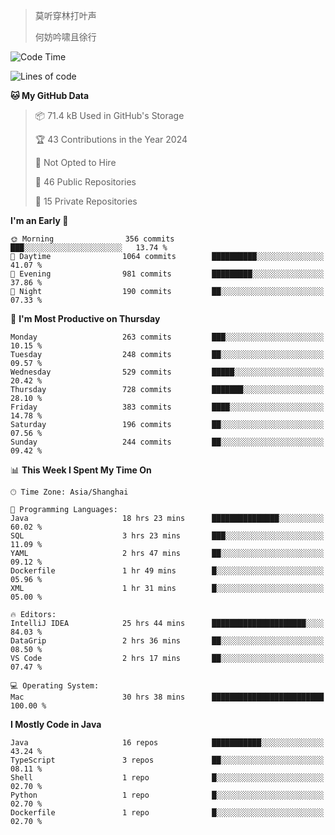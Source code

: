> 莫听穿林打叶声
> 
> 何妨吟啸且徐行

<!-- ![Github Stats](https://github-readme-stats.vercel.app/api?username=catch6&count_private=true&show_icons=true&theme=gruvbox) -->

<!-- ![Top Langs](https://github-readme-stats.vercel.app/api/top-langs/?username=catch6&layout=compact) -->

<!--START_SECTION:waka-->
![Code Time](http://img.shields.io/badge/Code%20Time-1%2C395%20hrs%2054%20mins-blue)

![Lines of code](https://img.shields.io/badge/From%20Hello%20World%20I%27ve%20Written-9.4%20million%20lines%20of%20code-blue)

**🐱 My GitHub Data** 

> 📦 71.4 kB Used in GitHub's Storage 
 > 
> 🏆 43 Contributions in the Year 2024
 > 
> 🚫 Not Opted to Hire
 > 
> 📜 46 Public Repositories 
 > 
> 🔑 15 Private Repositories 
 > 
**I'm an Early 🐤** 

```text
🌞 Morning                356 commits         ███░░░░░░░░░░░░░░░░░░░░░░   13.74 % 
🌆 Daytime                1064 commits        ██████████░░░░░░░░░░░░░░░   41.07 % 
🌃 Evening                981 commits         █████████░░░░░░░░░░░░░░░░   37.86 % 
🌙 Night                  190 commits         ██░░░░░░░░░░░░░░░░░░░░░░░   07.33 % 
```
📅 **I'm Most Productive on Thursday** 

```text
Monday                   263 commits         ███░░░░░░░░░░░░░░░░░░░░░░   10.15 % 
Tuesday                  248 commits         ██░░░░░░░░░░░░░░░░░░░░░░░   09.57 % 
Wednesday                529 commits         █████░░░░░░░░░░░░░░░░░░░░   20.42 % 
Thursday                 728 commits         ███████░░░░░░░░░░░░░░░░░░   28.10 % 
Friday                   383 commits         ████░░░░░░░░░░░░░░░░░░░░░   14.78 % 
Saturday                 196 commits         ██░░░░░░░░░░░░░░░░░░░░░░░   07.56 % 
Sunday                   244 commits         ██░░░░░░░░░░░░░░░░░░░░░░░   09.42 % 
```


📊 **This Week I Spent My Time On** 

```text
🕑︎ Time Zone: Asia/Shanghai

💬 Programming Languages: 
Java                     18 hrs 23 mins      ███████████████░░░░░░░░░░   60.02 % 
SQL                      3 hrs 23 mins       ███░░░░░░░░░░░░░░░░░░░░░░   11.09 % 
YAML                     2 hrs 47 mins       ██░░░░░░░░░░░░░░░░░░░░░░░   09.12 % 
Dockerfile               1 hr 49 mins        █░░░░░░░░░░░░░░░░░░░░░░░░   05.96 % 
XML                      1 hr 31 mins        █░░░░░░░░░░░░░░░░░░░░░░░░   05.00 % 

🔥 Editors: 
IntelliJ IDEA            25 hrs 44 mins      █████████████████████░░░░   84.03 % 
DataGrip                 2 hrs 36 mins       ██░░░░░░░░░░░░░░░░░░░░░░░   08.50 % 
VS Code                  2 hrs 17 mins       ██░░░░░░░░░░░░░░░░░░░░░░░   07.47 % 

💻 Operating System: 
Mac                      30 hrs 38 mins      █████████████████████████   100.00 % 
```

**I Mostly Code in Java** 

```text
Java                     16 repos            ███████████░░░░░░░░░░░░░░   43.24 % 
TypeScript               3 repos             ██░░░░░░░░░░░░░░░░░░░░░░░   08.11 % 
Shell                    1 repo              █░░░░░░░░░░░░░░░░░░░░░░░░   02.70 % 
Python                   1 repo              █░░░░░░░░░░░░░░░░░░░░░░░░   02.70 % 
Dockerfile               1 repo              █░░░░░░░░░░░░░░░░░░░░░░░░   02.70 % 
```




<!--END_SECTION:waka-->
